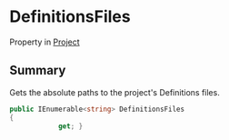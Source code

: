 # DefinitionsFiles

Property in [Project](broken-reference)

## Summary

Gets the absolute paths to the project's Definitions files.

```csharp
public IEnumerable<string> DefinitionsFiles
{
            get; }
```
